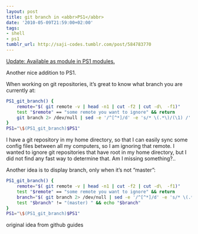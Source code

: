 ```yaml
---
layout: post
title: git branch in <abbr>PS1</abbr>
date: '2010-05-09T21:59:00+02:00'
tags:
- shell
- ps1
tumblr_url: http://saji-codes.tumblr.com/post/584783770
---
```

<ins class=block>
Update:
Available as module in <a href="https://github.com/marek-saji/PS1_modules"><abbr>PS1</abbr> modules</a>.
</ins>

Another nice addition to <abbr>PS1</abbr>.

When working on git repositories, it’s great to know what branch you are currently at:

```sh
PS1_git_branch() {
    remote="$( git remote -v | head -n1 | cut -f2 | cut -d\  -f1)"
    test "$remote" == "some remote you want to ignore" && return
    git branch 2> /dev/null | sed -e '/^[^*]/d' -e 's/* \(.*\)/(\1) /'
} 
PS1="\$(PS1_git_branch)$PS1"
```


I have a git repository in my home directory, so that I can easily sync
some config files between all my computers, so I am ignoring that
remote. I wanted to ignore git repositories that have root in my home
directory, but I did not find any fast way to determine that. Am I
missing something?..



Another idea is to display branch, only when it’s not “master”:

```sh
PS1_git_branch() {
    remote="$( git remote -v | head -n1 | cut -f2 | cut -d\  -f1)"
    test "$remote" == "some remote you want to ignore" && return
    branch="$( git branch 2> /dev/null | sed -e '/^[^*]/d' -e 's/* \(.*\)/(\1) /' )"
    test "$branch" != "(master) " && echo "$branch"
} 
PS1="\$(PS1_git_branch)$PS1"
```

original idea from github guides
